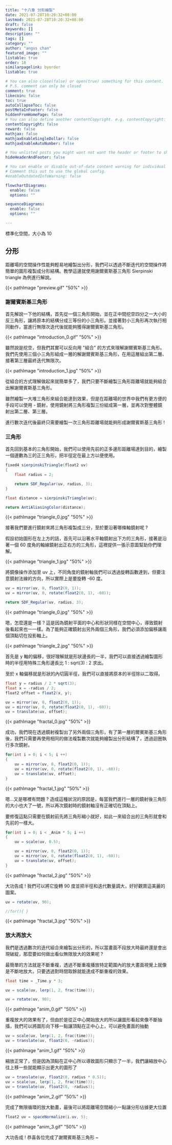 ```yaml
---
title: "十八章 分形繪製"
date: 2021-07-28T10:20:32+08:00
lastmod: 2021-07-28T10:20:32+08:00
draft: false
keywords: []
description: ""
tags: []
category: ""
author: "angus chan"
featured_image: ""
listable: true
order: 18
similarpagelink: byorder
listable: true

# You can also close(false) or open(true) something for this content.
# P.S. comment can only be closed
comment: true
likecoin: false
toc: true
autoCollapseToc: false
postMetaInFooter: false
hiddenFromHomePage: false
# You can also define another contentCopyright. e.g. contentCopyright: "This is another copyright."
contentCopyright: false
reward: false
mathjax: false
mathjaxEnableSingleDollar: false
mathjaxEnableAutoNumber: false

# You unlisted posts you might want not want the header or footer to show
hideHeaderAndFooter: false

# You can enable or disable out-of-date content warning for individual post.
# Comment this out to use the global config.
#enableOutdatedInfoWarning: false

flowchartDiagrams:
  enable: false
  options: ""

sequenceDiagrams: 
  enable: false
  options: ""

---
```


標準化空間，大小為 10

## 分形

距離場的空間操作性能夠輕易地繪製出分形，我們可以透過不斷迭代的空間操作將簡單的圖形複製成分形結構。教學這邊就使用謝爾賓斯基三角形 Sierpinski triangle 為例進行解說。

{{< pathImage "preview.gif" "50%" >}}

### 謝爾賓斯基三角形

首先解說一下他的結構，首先從一個三角形開始，並在正中間挖空四分之一大小的反三角形，讓將原本的結構分成三等份的小三角形。並接著對小三角形再次執行相同動作，當進行無限次迭代後就能夠獲得謝爾賓斯基三角形。

{{< pathImage "introduction_0.gif" "50%" >}}

雖然說是挖空，但我們其實可以反向用 "組合" 的方式來理解謝爾賓斯基三角形。我們先使用三個小三角形組成一層的解謝爾賓斯基三角形，在用這層組出第二層、接著第三層最終迭代無限次。

{{< pathImage "introduction_1.jpg" "50%" >}}

從組合的方式理解做起來就簡單多了，我們只要不斷繪製三角形距離場就能夠組合出解謝爾賓斯基三角形。

雖然繪製一大堆三角形來組合能達到效果，但是在距離場的世界中我們有更方便的手段可以使用 - 鏡射，使用鏡射將三角形複製三份組成第一層，並再次對整體鏡射出第二層、第三層。

進行數次迭代後最終只需要繪製一次三角形距離場就能夠形成謝爾賓斯基三角形 !

### 三角形

首先回到基本的三角形開始，我們可以使用先前的正多邊形距離場達到目的，繪製一個邊數為三的正三角形，把半徑定在最上方以便使用。

```csharp
fixed4 sierpinskiTriangle(float2 uv)
{
    float radius = 2;

    return SDF_Regular(uv, radius, 3);
}
```

```csharp
float distance = sierpinskiTriangle(uv);

return AntiAliasingColor(distance);
```

{{< pathImage "triangle_0.jpg" "50%" >}}

接著我們要進行鏡射來將三角形複製成三分，至於要沿著哪條軸鏡射呢 ?

假設初始圖形在左上方的話，首先可以沿著水平軸鏡射出下方的三角形，接著是沿著一個 60 度角的軸線鏡射出正右方的三角形，這裡提供一張示意圖幫助你們理解。

{{< pathImage "triangle_1.jpg" "50%" >}}

將鏡像操作添加至 uv 上，不同角度的鏡射軸我們可以透過旋轉函數達到，但要注意鏡射法線的方向，所以實際上是要旋轉 -60 度。

```csharp {hl_lines=[1,2]}
uv = mirror(uv, 0, float2(0, 1));
uv = mirror(uv, 0, rotate(float2(0, 1), -60));

return SDF_Regular(uv, radius, 3);
```

{{< pathImage "triangle_0.jpg" "50%" >}}

嗯，怎麼還是一樣 ? 這是因為鏡射平面的中心和形狀同樣在空間中心，導致鏡射後看起來也一一樣。為了能夠正確鏡射出另外兩個三角形，我們必須添加偏移讓兩個頂點切在投影軸上。

{{< pathImage "triangle_2.jpg" "50%" >}}

首先是 y 軸的偏移，很好理解就是形狀邊長的一半，我們可以直接透過繪製圖形時的半徑用特殊三角形邊長比 1 : sqrt(3) : 2 求出。

至於 x 軸偏移就是形狀的內切圓半徑，我們可以直接將原本的半徑除以二取得。

```csharp {hl_lines=[1,2,3,7]}
float y = radius / 2 * sqrt(3);
float x = -radius / 2;
float2 offset = float2(x, y);

uv = mirror(uv, 0, float2(0, 1));
uv = mirror(uv, 0, rotate(float2(0, 1), -60));
uv = translate(uv, offset);
```

{{< pathImage "fractal_0.jpg" "50%" >}}

成功，我們現在透過鏡射複製出了另外兩個三角形，有了第一層的爾賓斯基三角形後，我們只需要再使用相同的做法複製數次就能夠繪製出分形結構了，透過迴圈執行多次鏡射。

```csharp
for(int i = 0; i < 5; i ++)
{
    uv = mirror(uv, 0, float2(0, 1));
    uv = mirror(uv, 0, rotate(float2(0, 1), -60));
    uv = translate(uv, offset);
}
```

{{< pathImage "fractal_1.jpg" "50%" >}}

嗯...又是哪裡有問題 ? 造成這種狀況的原因是，每當我們進行一層的鏡射後三角形的大小也大了一號，所以再次鏡射時的鏡射軸沒有正確切在頂點上。

要修復這點只需要在鏡射前先將三角形縮小就好，如此一來組合出的三角形就會和先前的一樣大。

```csharp {hl_lines=[3]}
for(int i = 0; i < _Anim * 5; i ++)
{
    uv = scale(uv, 0.5);

    uv = mirror(uv, 0, float2(0, 1));
    uv = mirror(uv, 0, rotate(float2(0, 1), -60));
    uv = translate(uv, offset);
}
```

{{< pathImage "fractal_2.jpg" "50%" >}}

大功告成 ! 我們可以將它旋轉 90 度並把半徑和迭代數量調大，好好觀賞這美麗的圖案。

```csharp
uv = rotate(uv, 90);

//for(){ }
```

{{< pathImage "fractal_3.jpg" "50%" >}}

### 放大再放大

我們是透過數次的迭代組合來繪製出分形的，所以當畫面不段放大時最終還是會出現破綻，那麼要如何做出看似無限放大的效果呢 ?

最簡單的方法就是不斷重複，透過不斷重複播放特定範圍內的放大畫面視覺上就像是不斷地放大，只要透過對時間取餘就能達成不斷重複的效果。

```csharp {hl_lines=[1,3]}
float time = _Time.y * 3;

uv = scale(uv, lerp(1, 2, frac(time)));

uv = rotate(uv, 90);
```

{{< pathImage "anim_0.gif" "50%" >}}

重複放大的效果有了，但由於是從正中心開始放大的所以讓圖形看起來像不斷抽搐，我們可以將圖形向下移一點讓頂點在正中心上，可以避免畫面的抽動

```csharp {hl_lines=[2]}
uv = scale(uv, lerp(1, 2, frac(time)));
uv = translate(uv, float2(0, -radius));
```

{{< pathImage "anim_1.gif" "50%" >}}

縮放正常了，但是因為頂點在正中心所以導致圖形只顯示了一半，我們讓縮放中心往上移一些就能顯示出更大的圖形了

```csharp {hl_lines=[3]}
uv = translate(uv, float2(0, radius * 0.5));
uv = scale(uv, lerp(1, 2, frac(time)));
uv = translate(uv, float2(0, -radius));
```

{{< pathImage "anim_2.gif" "50%" >}}

完成了無限循環的放大動畫，最後可以將距離場空間縮小一點讓分形佔據更大位置

```csharp
float2 uv = spaceNormalize(i.uv, 5);
```

{{< pathImage "anim_3.gif" "50%" >}}

大功告成 ! 恭喜各位完成了謝爾賓斯基三角形 ~
